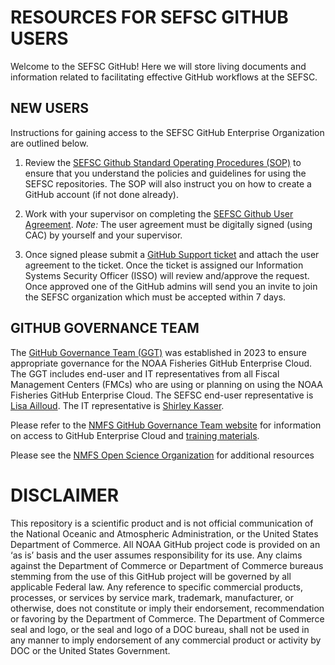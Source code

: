 # RESOURCES FOR SEFSC GITHUB USERS 

Welcome to the SEFSC GitHub! Here we will store living documents and information related to facilitating effective GitHub workflows at the SEFSC. 

## NEW USERS

Instructions for gaining access to the SEFSC GitHub Enterprise Organization are outlined below.

1. Review the [SEFSC Github Standard Operating Procedures (SOP)](https://github.com/SEFSC/SEFSC-Resources/blob/main/SEFSC%20GitHub%20SOP.pdf) to ensure that you understand the policies and guidelines for using the SEFSC repositories. The SOP will also instruct you on how to create a GitHub account (if not done already). 

2. Work with your supervisor on completing the [SEFSC Github User Agreement](https://github.com/SEFSC/SEFSC-Resources/blob/272ff15dd662f4b732621d4fd2c6a3b74f39cec9/SEFSC%20GitHub%20SOP%20and%20User%20Agreement%20Form/SEFSC_GitHub_User_Agreement.pdf). *Note:* The user agreement must be digitally signed (using CAC) by yourself and your supervisor. 

3. Once signed please submit a [GitHub Support ticket](https://apps-st.fisheries.noaa.gov/jirasm/servicedesk/customer/portal/3/create/317) and attach the user agreement to the ticket. Once the ticket is assigned our Information Systems Security Officer (ISSO) will review and/approve the request. Once approved one of the GitHub admins will send you an invite to join the SEFSC organization which must be accepted within 7 days.

## GITHUB GOVERNANCE TEAM

The [GitHub Governance Team (GGT)](https://sites.google.com/noaa.gov/nmfs-st-github-governance-team/home) was established in 2023 to ensure appropriate governance for the NOAA Fisheries GitHub Enterprise Cloud. The GGT includes end-user and IT representatives from all Fiscal Management Centers (FMCs) who are using or planning on using the NOAA Fisheries GitHub Enterprise Cloud. The SEFSC end-user representative is [Lisa Ailloud](lisa.ailloud@noaa.gov). The IT representative is [Shirley Kasser](shirley.kasser@noaa.gov). 

Please refer to the [NMFS GitHub Governance Team website](https://sites.google.com/noaa.gov/nmfs-st-github-governance-team/home) for information on access to GitHub Enterprise Cloud and [training materials](https://sites.google.com/noaa.gov/nmfs-st-github-governance-team/training).

Please see the [NMFS Open Science Organization](https://github.com/nmfs-opensci) for additional resources

# DISCLAIMER

This repository is a scientific product and is not official communication of the National Oceanic and Atmospheric Administration, or the United States Department of Commerce. All NOAA GitHub project code is provided on an ‘as is’ basis and the user assumes responsibility for its use. Any claims against the Department of Commerce or Department of Commerce bureaus stemming from the use of this GitHub project will be governed by all applicable Federal law. Any reference to specific commercial products, processes, or services by service mark, trademark, manufacturer, or otherwise, does not constitute or imply their endorsement, recommendation or favoring by the Department of Commerce. The Department of Commerce seal and logo, or the seal and logo of a DOC bureau, shall not be used in any manner to imply endorsement of any commercial product or activity by DOC or the United States Government.
